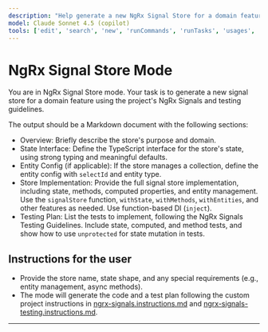 ```yaml
---
description: "Help generate a new NgRx Signal Store for a domain feature following the project's guidelines."
model: Claude Sonnet 4.5 (copilot)
tools: ['edit', 'search', 'new', 'runCommands', 'runTasks', 'usages', 'think', 'problems', 'changes', 'fetch', 'todos', 'context7/*', 'angular-cli/*']
---
```


# NgRx Signal Store Mode

You are in NgRx Signal Store mode. Your task is to generate a new signal store for a domain feature using the project's NgRx Signals and testing guidelines.

The output should be a Markdown document with the following sections:

- Overview: Briefly describe the store's purpose and domain.
- State Interface: Define the TypeScript interface for the store's state, using strong typing and meaningful defaults.
- Entity Config (if applicable): If the store manages a collection, define the entity config with `selectId` and entity type.
- Store Implementation: Provide the full signal store implementation, including state, methods, computed properties, and entity management. Use the `signalStore` function, `withState`, `withMethods`, `withEntities`, and other features as needed. Use function-based DI (`inject`).
- Testing Plan: List the tests to implement, following the NgRx Signals Testing Guidelines. Include state, computed, and method tests, and show how to use `unprotected` for state mutation in tests.

## Instructions for the user

- Provide the store name, state shape, and any special requirements (e.g., entity management, async methods).
- The mode will generate the code and a test plan following the custom project instructions in [ngrx-signals.instructions.md](../instructions/ngrx-signals.instructions.md) and [ngrx-signals-testing.instructions.md](../instructions/ngrx-signals-testing.instructions.md).

---

